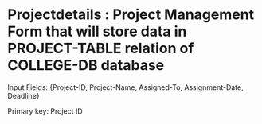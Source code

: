 # Projectdetails : Project Management Form that will store data in PROJECT-TABLE relation of COLLEGE-DB database

Input Fields: {Project-ID, Project-Name, Assigned-To, Assignment-Date, Deadline}

Primary key: Project ID
